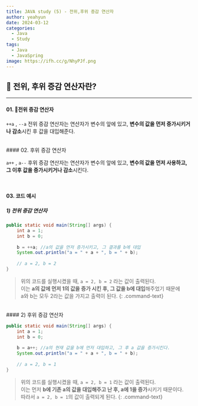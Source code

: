 ```yaml
---
title: JAVA study (5) - 전위,후위 증감 연산자
author: yeahyun
date: 2024-03-12
categories:
  - Java
  - Study
tags:
  - Java
  - JavaSpring
image: https://ifh.cc/g/NhyPJf.png
---
```

## 🔎 전위, 후위 증감 연산자란?
---
#### 01. 전위 증감 연산자

`++a` , `--a`
전위 증감 연산자는 연산자가 변수의 앞에 있고,
**변수의 값을 먼저 증가시키거나 감소**시킨 후 값을 대입해준다.

<BR>
#### 02. 후위 증감 연산자

`a++` , `a--`
후위 증감 연산자는 연산자가 변수의 앞에 있고,
**변수의 값을 먼저 사용하고, 그 이후 값을 증가시키거나 감소**시킨다.

<br> 

#### 03. 코드 예시

##### 1) 전위 증감 연산자

```java
public static void main(String[] args) {  
    int a = 1;  
    int b = 0;  
  
    b = ++a; //a의 값을 먼저 증가시키고, 그 결과를 b에 대입  
    System.out.println("a = " + a + ", b = " + b);
    
    // a = 2, b = 2
}
```

>위의 코드를 실행시켰을 때, `a = 2, b = 2` 라는 값이 출력된다.  
>이는 **a의 값에 먼저 1의 값을 증가 시킨 후, 그 값을 b에 대입**해주었기 때문에  
>a와 b는 모두 2라는 값을 가지고 출력이 된다.
{: .command-text}


<br>
#### 2) 후위 증감 연산자

```java
public static void main(String[] args) {  
    int a = 1;  
    int b = 0;  
  
    b = a++; //a의 현재 값을 b에 먼저 대입하고, 그 후 a 값을 증가시킨다.
    System.out.println("a = " + a + ", b = " + b);
    
    // a = 2, b = 1
}
```

>위의 코드를 실행시켰을 때, `a = 2, b = 1` 라는 값이 출력된다.  
>이는 먼저 **b에 기존 a의 값을 대입해주고 난 후, a에 1을 증가**시키기 때문이다.  
>따라서 `a = 2, b = 1`의 값이 출력되게 된다.
{: .command-text}
